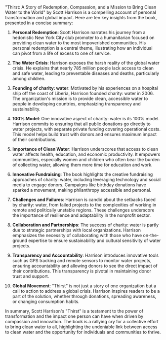"Thirst: A Story of Redemption, Compassion, and a Mission to Bring Clean Water to the World" by Scott Harrison is a compelling account of personal transformation and global impact. Here are ten key insights from the book, presented in a concise summary:

1. **Personal Redemption**: Scott Harrison narrates his journey from a hedonistic New York City club promoter to a humanitarian focused on providing clean water to the most impoverished communities. His personal redemption is a central theme, illustrating how an individual can pivot from a life of excess to one of service.

2. **The Water Crisis**: Harrison exposes the harsh reality of the global water crisis. He explains that nearly 785 million people lack access to clean and safe water, leading to preventable diseases and deaths, particularly among children.

3. **Founding of charity: water**: Motivated by his experiences on a hospital ship off the coast of Liberia, Harrison founded charity: water in 2006. The organization's mission is to provide clean, accessible water to people in developing countries, emphasizing transparency and sustainability.

4. **100% Model**: One innovative aspect of charity: water is its 100% model. Harrison commits to ensuring that all public donations go directly to water projects, with separate private funding covering operational costs. This model helps build trust with donors and ensures maximum impact of their contributions.

5. **Importance of Clean Water**: Harrison underscores that access to clean water affects health, education, and economic productivity. It empowers communities, especially women and children who often bear the burden of collecting water, allowing them more time for education and work.

6. **Innovative Fundraising**: The book highlights the creative fundraising approaches of charity: water, including leveraging technology and social media to engage donors. Campaigns like birthday donations have sparked a movement, making philanthropy accessible and personal.

7. **Challenges and Failures**: Harrison is candid about the setbacks faced by charity: water, from failed projects to the complexities of working in remote and politically unstable regions. These challenges underscore the importance of resilience and adaptability in the nonprofit sector.

8. **Collaboration and Partnerships**: The success of charity: water is partly due to strategic partnerships with local organizations. Harrison emphasizes the necessity of collaborating with those who have on-the-ground expertise to ensure sustainability and cultural sensitivity of water projects.

9. **Transparency and Accountability**: Harrison introduces innovative tools such as GPS tracking and remote sensors to monitor water projects, ensuring accountability and allowing donors to see the direct impact of their contributions. This transparency is pivotal in maintaining donor trust and support.

10. **Global Movement**: "Thirst" is not just a story of one organization but a call to action to address a global crisis. Harrison inspires readers to be a part of the solution, whether through donations, spreading awareness, or changing consumption habits.

In summary, Scott Harrison's "Thirst" is a testament to the power of transformation and the impact one person can have when driven by compassion and innovation. The book is a rallying cry for a collective effort to bring clean water to all, highlighting the undeniable link between access to clean water and the opportunity for individuals and communities to thrive.